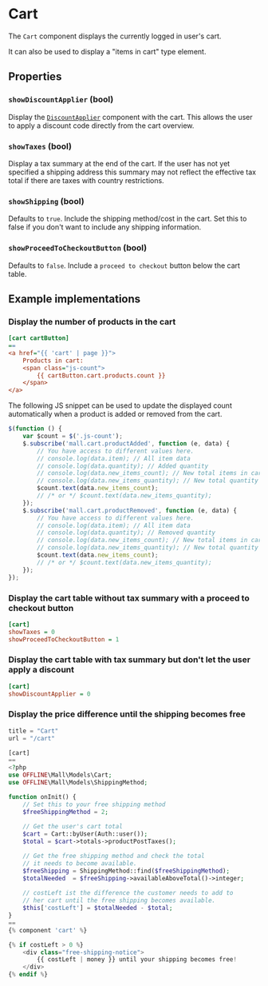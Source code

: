 # Cart



The `Cart` component displays the currently logged in user's cart.

It can also be used to display a "items in cart" type element.

## Properties

### `showDiscountApplier` (bool)

Display the [`DiscountApplier`](./discount-applier.md) component with the cart. This allows the user to apply a 
discount code directly from the cart overview.


### `showTaxes` (bool)

Display a tax summary at the end of the cart. If the user has not yet specified a shipping address this summary may 
not reflect the effective tax total if there are taxes with country restrictions.

### `showShipping` (bool)

Defaults to `true`. Include the shipping method/cost in the cart. Set this to false
if you don't want to include any shipping information.

### `showProceedToCheckoutButton` (bool)

Defaults to `false`. Include a `proceed to checkout` button below the cart
table.


## Example implementations

### Display the number of products in the cart

```ini
[cart cartButton]
==
<a href="{{ 'cart' | page }}">
    Products in cart:
    <span class="js-count">
        {{ cartButton.cart.products.count }}
    </span>
</a>
```

The following JS snippet can be used to update the displayed count
automatically when a product is added or removed from the cart.

```js
$(function () {
    var $count = $('.js-count');
    $.subscribe('mall.cart.productAdded', function (e, data) {
        // You have access to different values here.
        // console.log(data.item); // All item data
        // console.log(data.quantity); // Added quantity
        // console.log(data.new_items_count); // New total items in cart
        // console.log(data.new_items_quantity); // New total quantity of items in cart
        $count.text(data.new_items_count);
        // /* or */ $count.text(data.new_items_quantity);
    });
    $.subscribe('mall.cart.productRemoved', function (e, data) {
        // You have access to different values here.
        // console.log(data.item); // All item data
        // console.log(data.quantity); // Removed quantity
        // console.log(data.new_items_count); // New total items in cart
        // console.log(data.new_items_quantity); // New total quantity of items in cart
        $count.text(data.new_items_count);
        // /* or */ $count.text(data.new_items_quantity);
    });
});
```

### Display the cart table without tax summary with a proceed to checkout button

```ini
[cart]
showTaxes = 0
showProceedToCheckoutButton = 1
```

### Display the cart table with tax summary but don't let the user apply a discount 

```ini
[cart]
showDiscountApplier = 0
```

### Display the price difference until the shipping becomes free

```php
title = "Cart"
url = "/cart"

[cart]
==
<?php
use OFFLINE\Mall\Models\Cart;
use OFFLINE\Mall\Models\ShippingMethod;

function onInit() {
    // Set this to your free shipping method
    $freeShippingMethod = 2;
    
    // Get the user's cart total
    $cart = Cart::byUser(Auth::user());
    $total = $cart->totals->productPostTaxes();

    // Get the free shipping method and check the total
    // it needs to become available.
    $freeShipping = ShippingMethod::find($freeShippingMethod);
    $totalNeeded  = $freeShipping->availableAboveTotal()->integer;
    
    // costLeft ist the difference the customer needs to add to
    // her cart until the free shipping becomes available.
    $this['costLeft'] = $totalNeeded - $total;
}
==
{% component 'cart' %}

{% if costLeft > 0 %}
    <div class="free-shipping-notice">
        {{ costLeft | money }} until your shipping becomes free!
    </div>
{% endif %}
```